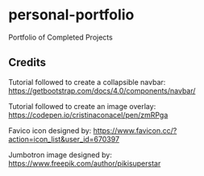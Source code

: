 # personal-portfolio
Portfolio of Completed Projects




## Credits
Tutorial followed to create a collapsible navbar: https://getbootstrap.com/docs/4.0/components/navbar/

Tutorial followed to create an image overlay: https://codepen.io/cristinaconacel/pen/zmRPga

Favico icon designed by: https://www.favicon.cc/?action=icon_list&user_id=670397

Jumbotron image designed by: https://www.freepik.com/author/pikisuperstar

